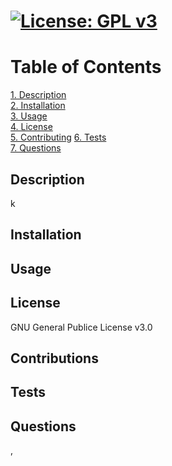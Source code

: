 # [![License: GPL v3](https://img.shields.io/badge/License-GPLv3-blue.svg)](https://www.gnu.org/licenses/gpl-3.0)  
  
 # Table of Contents  
   
[1. Description](#Description)  
[2. Installation](#Installation)  
[3. Usage](#Usage)  
[4. License](#License)  
[5. Contributing](#Contributing) 
[6. Tests](#Tests)  
[7. Questions](#Questions) 
  
## Description  
k  
  
## Installation  
  
  
## Usage  
  
  
## License  
GNU General Publice License v3.0  
  
## Contributions  
  
  
## Tests  
  
  
## Questions  
,